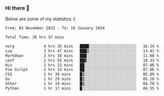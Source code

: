 ### Hi there 👋
Below are some of my statistics :)

<!--START_SECTION:waka-->

```txt
From: 03 November 2023 - To: 16 January 2024

Total Time: 26 hrs 57 mins

norg             4 hrs 35 mins   ████░░░░░░░░░░░░░░░░░░░░░   16.24 %
Lua              3 hrs 47 mins   ███▒░░░░░░░░░░░░░░░░░░░░░   13.41 %
Markdown         3 hrs 18 mins   ███░░░░░░░░░░░░░░░░░░░░░░   11.68 %
conf             2 hrs 55 mins   ██▓░░░░░░░░░░░░░░░░░░░░░░   10.33 %
Nix              2 hrs 13 mins   ██░░░░░░░░░░░░░░░░░░░░░░░   07.88 %
Vim Script       2 hrs 13 mins   ██░░░░░░░░░░░░░░░░░░░░░░░   07.86 %
CSS              1 hr 39 mins    █▒░░░░░░░░░░░░░░░░░░░░░░░   05.89 %
Go               1 hr 29 mins    █▒░░░░░░░░░░░░░░░░░░░░░░░   05.28 %
Other            1 hr 19 mins    █▒░░░░░░░░░░░░░░░░░░░░░░░   04.70 %
Python           1 hr 17 mins    █░░░░░░░░░░░░░░░░░░░░░░░░   04.55 %
```

<!--END_SECTION:waka-->

<!--
**KlapenHz/KlapenHz** is a ✨ _special_ ✨ repository because its `README.md` (this file) appears on your GitHub profile.

Here are some ideas to get you started:

- 🔭 I’m currently working on ...
- 🌱 I’m currently learning ...
- 👯 I’m looking to collaborate on ...
- 🤔 I’m looking for help with ...
- 💬 Ask me about ...
- 📫 How to reach me: ...
- 😄 Pronouns: ...
- ⚡ Fun fact: ...
-->
